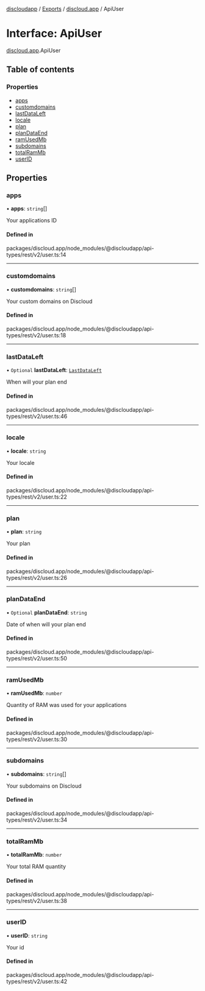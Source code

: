 [discloudapp](../README.md) / [Exports](../modules.md) / [discloud.app](../modules/discloud_app.md) / ApiUser

# Interface: ApiUser

[discloud.app](../modules/discloud_app.md).ApiUser

## Table of contents

### Properties

- [apps](discloud_app.ApiUser.md#apps)
- [customdomains](discloud_app.ApiUser.md#customdomains)
- [lastDataLeft](discloud_app.ApiUser.md#lastdataleft)
- [locale](discloud_app.ApiUser.md#locale)
- [plan](discloud_app.ApiUser.md#plan)
- [planDataEnd](discloud_app.ApiUser.md#plandataend)
- [ramUsedMb](discloud_app.ApiUser.md#ramusedmb)
- [subdomains](discloud_app.ApiUser.md#subdomains)
- [totalRamMb](discloud_app.ApiUser.md#totalrammb)
- [userID](discloud_app.ApiUser.md#userid)

## Properties

### apps

• **apps**: `string`[]

Your applications ID

#### Defined in

packages/discloud.app/node_modules/@discloudapp/api-types/rest/v2/user.ts:14

___

### customdomains

• **customdomains**: `string`[]

Your custom domains on Discloud

#### Defined in

packages/discloud.app/node_modules/@discloudapp/api-types/rest/v2/user.ts:18

___

### lastDataLeft

• `Optional` **lastDataLeft**: [`LastDataLeft`](discloud_app.LastDataLeft.md)

When will your plan end

#### Defined in

packages/discloud.app/node_modules/@discloudapp/api-types/rest/v2/user.ts:46

___

### locale

• **locale**: `string`

Your locale

#### Defined in

packages/discloud.app/node_modules/@discloudapp/api-types/rest/v2/user.ts:22

___

### plan

• **plan**: `string`

Your plan

#### Defined in

packages/discloud.app/node_modules/@discloudapp/api-types/rest/v2/user.ts:26

___

### planDataEnd

• `Optional` **planDataEnd**: `string`

Date of when will your plan end

#### Defined in

packages/discloud.app/node_modules/@discloudapp/api-types/rest/v2/user.ts:50

___

### ramUsedMb

• **ramUsedMb**: `number`

Quantity of RAM was used for your applications

#### Defined in

packages/discloud.app/node_modules/@discloudapp/api-types/rest/v2/user.ts:30

___

### subdomains

• **subdomains**: `string`[]

Your subdomains on Discloud

#### Defined in

packages/discloud.app/node_modules/@discloudapp/api-types/rest/v2/user.ts:34

___

### totalRamMb

• **totalRamMb**: `number`

Your total RAM quantity

#### Defined in

packages/discloud.app/node_modules/@discloudapp/api-types/rest/v2/user.ts:38

___

### userID

• **userID**: `string`

Your id

#### Defined in

packages/discloud.app/node_modules/@discloudapp/api-types/rest/v2/user.ts:42
